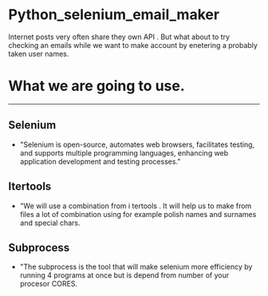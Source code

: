 # **Python_selenium_email_maker**

Internet posts very often share they own API . But what about to try checking an emails while we want to make account by enetering a probably taken user names.

# What we are going to use.
---
## Selenium

- "Selenium is open-source, automates web browsers, facilitates testing, and supports multiple programming languages, enhancing web application development and testing processes."

## Itertools
- "We will use a combination from i tertools . It will help us to make from files a lot of combination using for example polish names and surnames and special chars.

## Subprocess
- "The subprocess is the tool that will make selenium more efficiency by running 4 programs at once but is depend from number of your procesor CORES.

  

